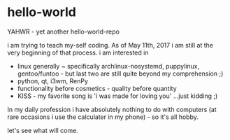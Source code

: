 # hello-world
YAHWR - yet another hello-world-repo

i am trying to teach my-self coding. As of May 11th, 2017 i am still at the very beginning of that process.
i am interested in
  - linux generally
    ~ specifically archlinux-nosystemd, puppylinux, gentoo/funtoo - but last two are still quite beyond my comprehension ;)
  - python, qt, i3wm, RenPy
  - functionality before cosmetics - quality before quantity
  - KISS - my favorite song is 'i was made for loving you' ...just kidding ;)

In my daily profession i have absolutely nothing to do with computers (at rare occasions i use the calculater in my phone) - so it's all hobby.

let's see what will come.
